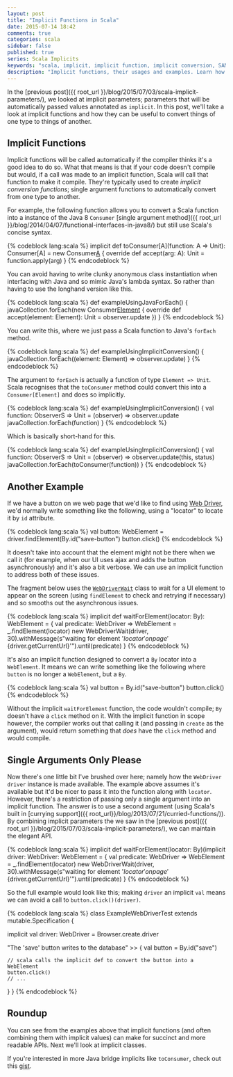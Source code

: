 ```yaml
---
layout: post
title: "Implicit Functions in Scala"
date: 2015-07-14 18:42
comments: true
categories: scala
sidebar: false
published: true
series: Scala Implicits
keywords: "scala, implicit, implicit function, implicit conversion, SAM, implicits"
description: "Implicit functions, their usages and examples. Learn how implicit functions help make your APIs more succinct, reduce your code and convert types."
---
```


In the [previous post]({{ root_url }}/blog/2015/07/03/scala-implicit-parameters/), we looked at implicit parameters; parameters that will be automatically passed values annotated as `implicit`. In this post, we'll take a look at implicit functions and how they can be useful to convert things of one type to things of another.

<!-- more -->

## Implicit Functions

Implicit functions will be called automatically if the compiler thinks it's a good idea to do so. What that means is that if your code doesn't compile but would, if a call was made to an implicit function, Scala will call that function to make it compile. They're typically used to create _implicit conversion functions_; single argument functions to automatically convert from one type to another.

For example, the following function allows you to convert a Scala function into a instance of the Java 8 `Consumer` [single argument method]({{ root_url }}/blog/2014/04/07/functional-interfaces-in-java8/) but still use Scala's concise syntax. 

{% codeblock lang:scala %}
implicit def toConsumer[A](function: A => Unit): Consumer[A] = new Consumer[A]() {
  override def accept(arg: A): Unit = function.apply(arg)
}
{% endcodeblock %}

You can avoid having to write clunky anonymous class instantiation when interfacing with Java and so mimic Java's lambda syntax. So rather than having to use the longhand version like this. 

{% codeblock lang:scala %}
def exampleUsingJavaForEach() {
  javaCollection.forEach(new Consumer[Element]() {
    override def accept(element: Element): Unit = observer.update
  })
}
{% endcodeblock %}

You can write this, where we just pass a Scala function to Java's `forEach` method.
 
{% codeblock lang:scala %}
def exampleUsingImplicitConversion() {
  javaCollection.forEach((element: Element) => observer.update)
}
{% endcodeblock %}

The argument to `forEach` is actually a function of type `Element => Unit`. Scala recognises that the `toConsumer` method could convert this into a `Consumer[Element]` and does so implicitly.     

{% codeblock lang:scala %}
def exampleUsingImplicitConversion() {
  val function: ObserverS => Unit = (observer) => observer.update
  javaCollection.forEach(function)
}
{% endcodeblock %}

Which is basically short-hand for this.

{% codeblock lang:scala %}
def exampleUsingImplicitConversion() {
  val function: ObserverS => Unit = (observer) => observer.update(this, status)
  javaCollection.forEach(toConsumer(function))
}
{% endcodeblock %}

  
## Another Example

If we have a button on we web page that we'd like to find using [Web Driver](http://www.seleniumhq.org/projects/webdriver/), we'd normally write something like the following, using a "locator" to locate it by `id` attribute.

{% codeblock lang:scala %}
  val button: WebElement = driver.findElement(By.id("save-button")
  button.click()
{% endcodeblock %}

It doesn't take into account that the element might not be there when we call it (for example, when our UI uses ajax and adds the button asynchronously) and it's also a bit verbose. We can use an implicit function to address both of these issues.

The fragment below uses the [`WebDriverWait`](https://selenium.googlecode.com/git/docs/api/java/index.html?org/openqa/selenium/support/ui/WebDriverWait.html) class to wait for a UI element to appear on the screen (using `findElement` to check and retrying if necessary) and so smooths out the asynchronous issues.

{% codeblock lang:scala %}
implicit def waitForElement(locator: By): WebElement = {
  val predicate: WebDriver => WebElement = _.findElement(locator)
  new WebDriverWait(driver, 30).withMessage(s"waiting for element '$locator' on page '${driver.getCurrentUrl}'").until(predicate)
}
{% endcodeblock %}


It's also an implicit function designed to convert a `By` locator into a `WebElement`. It means we can write something like the following where `button` is no longer a `WebElement`, but a `By`.

{% codeblock lang:scala %}
  val button = By.id("save-button")
  button.click()
{% endcodeblock %}  

Without the implicit `waitForElement` function, the code wouldn't compile; `By` doesn't have a `click` method on it. With the implicit function in scope however, the compiler works out that calling it (and passing in `create` as the argument), would return something that _does_ have the `click` method and would compile. 

## Single Arguments Only Please

Now there's one little bit I've brushed over here; namely how the `WebDriver` `driver` instance is made available. The example above assumes it's available but it'd be nicer to pass it into the function along with `locator`. However, there's a restriction of passing only a single argument into an implicit function. The answer is to use a second argument (using Scala's built in [currying support]({{ root_url}}/blog/2013/07/21/curried-functions/)). By combining implicit parameters the we saw in the [previous post]({{ root_url }}/blog/2015/07/03/scala-implicit-parameters/), we can maintain the elegant API.
  
{% codeblock lang:scala %}
implicit def waitForElement(locator: By)(implicit driver: WebDriver: WebElement = {
  val predicate: WebDriver => WebElement = _.findElement(locator)
  new WebDriverWait(driver, 30).withMessage(s"waiting for element '$locator' on page '${driver.getCurrentUrl}'").until(predicate)
}
{% endcodeblock %}

So the full example would look like this; making `driver` an implicit `val` means we can avoid a call to `button.click()(driver)`.

{% codeblock lang:scala %}
class ExampleWebDriverTest extends mutable.Specification {

  implicit val driver: WebDriver = Browser.create.driver

  "The 'save' button writes to the database" >> {
    val button = By.id("save")
    
    // scala calls the implicit def to convert the button into a WebElement
    button.click()        
    // ...
  }
}
{% endcodeblock %}


## Roundup

You can see from the examples above that implicit functions (and often combining them with implicit values) can make for succinct and more readable APIs. Next we'll look at implicit classes.

If you're interested in more Java bridge implicits like `toConsumer`, check out this [gist](https://gist.github.com/tobyweston/0fbb8eb114db48596e6b).